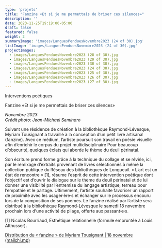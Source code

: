 ```yaml
---
type: 'projets'
title: "Fanzine «Et si je me permettais de briser ces silences»"
description: ''
date: 2023-11-25T19:19:00-05:00
draft: false
featured: false
weight: 2
summaryImage: 'images/LanguesPenduesNovembre2023 (24 of 30).jpg'
listImage: 'images/LanguesPenduesNovembre2023 (24 of 30).jpg'
projectImages:
  - images/LanguesPenduesNovembre2023 (28 of 30).jpg
  - images/LanguesPenduesNovembre2023 (29 of 30).jpg  
  - images/LanguesPenduesNovembre2023 (30 of 30).jpg  
  - images/LanguesPenduesNovembre2023 (24 of 30).jpg
  - images/LanguesPenduesNovembre2023 (25 of 30).jpg
  - images/LanguesPenduesNovembre2023 (26 of 30).jpg
  - images/LanguesPenduesNovembre2023 (27 of 30).jpg
---
```



Interventions poétiques 

Fanzine «Et si je me permettais de briser ces silences» 

_Novembre 2023  
Crédit photo: Jean-Michael Seminaro_

Suivant une résidence de création à la bibliothèque Raymond-Lévesque, Myriam Tousignant a travaillé à la conception d’un petit livre artisanal (fanzine). Avec ce médium, l’artiste poursuit son travail en poésie visuelle afin d’enrichir le corpus du projet multidisciplinaire Pour beaucoup d’obscurité, quelques éclats qui aborde le thème du deuil périnatal.
 
Son écriture prend forme grâce à la technique du collage et se révèle, ici, par le remixage d’extraits provenant de livres sélectionnés à même la collection publique du Réseau des bibliothèques de Longueuil. « L’art est un état de rencontre » [1], résume l'esprit de cette intervention poétique dont l’objectif est d’ouvrir le dialogue sur le thème du deuil périnatal et de lui donner une visibilité par l’entremise du langage artistique, terreau pour l’empathie et le partage. Ultimement, l’artiste souhaite favoriser un rapport de proximité avec les usager·ère·s et échanger sur le processus encouru lors de la composition de ses poèmes. Le fanzine réalisé par l’artiste sera distribué à la bibliothèque Raymond-Lévesque le samedi 18 novembre prochain lors d'une activité de pliage, offerte aux passant·e·s. 
 
[1] Nicolas Bourriaud, Esthétique relationnelle (formule empruntée à Louis Althusser). 

[Distribution du « fanzine » de Myriam Tousignant | 18 novembre (mailchi.mp)](https://mailchi.mp/f55f5c37f414/tousignant-15626405?fbclid=IwAR1Q-8m9vtAtz4-uv4WSBEuTFI-GgqypGfdjSdSZnZstZp46Fz1RlT_0t28)